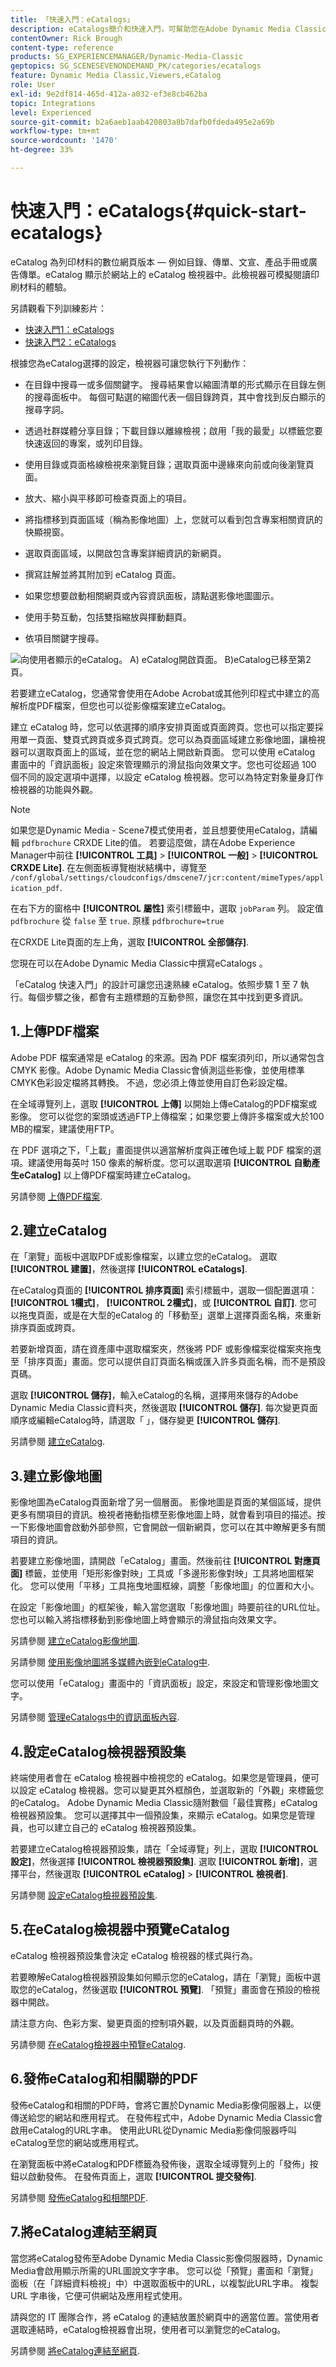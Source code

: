 ```yaml
---
title: 「快速入門：eCatalogs」
description: eCatalogs簡介和快速入門，可幫助您在Adobe Dynamic Media Classic中使用eCatalog技術快速上手並執行。
contentOwner: Rick Brough
content-type: reference
products: SG_EXPERIENCEMANAGER/Dynamic-Media-Classic
geptopics: SG_SCENESEVENONDEMAND_PK/categories/ecatalogs
feature: Dynamic Media Classic,Viewers,eCatalog
role: User
exl-id: 9e2df814-465d-412a-a032-ef3e8cb462ba
topic: Integrations
level: Experienced
source-git-commit: b2a6aeb1aab420803a8b7dafb0fdeda495e2a69b
workflow-type: tm+mt
source-wordcount: '1470'
ht-degree: 33%

---
```


# 快速入門：eCatalogs{#quick-start-ecatalogs}

eCatalog 為列印材料的數位網頁版本 — 例如目錄、傳單、文宣、產品手冊或廣告傳單。eCatalog 顯示於網站上的 eCatalog 檢視器中。此檢視器可模擬閱讀印刷材料的體驗。

另請觀看下列訓練影片：

* [快速入門1：eCatalogs](https://s7d5.scene7.com/s7viewers/html5/VideoViewer.html?videoserverurl=https://s7d5.scene7.com/is/content/&amp;emailurl=https://s7d5.scene7.com/s7/emailFriend&amp;serverUrl=https://s7d5.scene7.com/is/image/&amp;config=Scene7SharedAssets/Universal_HTML5_Video&amp;contenturl=https://s7d5.scene7.com/skins/&amp;asset=S7tutorials/561_Quick%20Start%20-%20Part%201_converted%20renamed_eCatalogs-AVS)
* [快速入門2：eCatalogs](https://s7d5.scene7.com/s7viewers/html5/VideoViewer.html?videoserverurl=https://s7d5.scene7.com/is/content/&amp;emailurl=https://s7d5.scene7.com/s7/emailFriend&amp;serverUrl=https://s7d5.scene7.com/is/image/&amp;config=Scene7SharedAssets/Universal_HTML5_Video&amp;contenturl=https://s7d5.scene7.com/skins/&amp;asset=S7tutorials/562_Quick%20Start%20-%20Part%202_converted%20renamed_eCatalogs-AVS)

根據您為eCatalog選擇的設定，檢視器可讓您執行下列動作：

* 在目錄中搜尋一或多個關鍵字。 搜尋結果會以縮圖清單的形式顯示在目錄左側的搜尋面板中。 每個可點選的縮圖代表一個目錄跨頁，其中會找到反白顯示的搜尋字詞。

* 透過社群媒體分享目錄；下載目錄以離線檢視；啟用「我的最愛」以標籤您要快速返回的專案，或列印目錄。
* 使用目錄或頁面格線檢視來瀏覽目錄；選取頁面中邊緣來向前或向後瀏覽頁面。
* 放大、縮小與平移即可檢查頁面上的項目。
* 將指標移到頁面區域（稱為影像地圖）上，您就可以看到包含專案相關資訊的快顯視窗。
* 選取頁面區域，以開啟包含專案詳細資訊的新網頁。
* 撰寫註解並將其附加到 eCatalog 頁面。
* 如果您想要啟動相關網頁或內容資訊面板，請點選影像地圖圖示。
* 使用手勢互動，包括雙指縮放與揮動翻頁。
* 依項目關鍵字搜尋。

![向使用者顯示的eCatalog。 A) eCatalog開啟頁面。 B)eCatalog已移至第2頁。](/help/using/assets/ec_cat_viewer_popup.png)

若要建立eCatalog，您通常會使用在Adobe Acrobat或其他列印程式中建立的高解析度PDF檔案，但您也可以從影像檔案建立eCatalog。

建立 eCatalog 時，您可以依選擇的順序安排頁面或頁面跨頁。您也可以指定要採用單一頁面、雙頁式跨頁或多頁式跨頁。您可以為頁面區域建立影像地圖，讓檢視器可以選取頁面上的區域，並在您的網站上開啟新頁面。 您可以使用 eCatalog 畫面中的「資訊面板」設定來管理顯示的滑鼠指向效果文字。您也可從超過 100 個不同的設定選項中選擇，以設定 eCatalog 檢視器。您可以為特定對象量身訂作檢視器的功能與外觀。

>[!NOTE]
>
>如果您是Dynamic Media - Scene7模式使用者，並且想要使用eCatalog，請編輯 `pdfbrochure` CRXDE Lite的值。 若要這麼做，請在Adobe Experience Manager中前往 **[!UICONTROL 工具]** > **[!UICONTROL 一般]** > **[!UICONTROL CRXDE Lite]**. 在左側面板導覽樹狀結構中，導覽至 `/conf/global/settings/cloudconfigs/dmscene7/jcr:content/mimeTypes/application_pdf`.
>
>在右下方的窗格中 **[!UICONTROL 屬性]** 索引標籤中，選取 `jobParam` 列。 設定值 `pdfbrochure` 從 `false` 至 `true`. 原樣 `pdfbrochure=true`
>
>在CRXDE Lite頁面的左上角，選取 **[!UICONTROL 全部儲存]**.
>
>您現在可以在Adobe Dynamic Media Classic中撰寫eCatalogs 。

「eCatalog 快速入門」的設計可讓您迅速熟練 eCatalog。依照步驟 1 至 7 執行。每個步驟之後，都會有主題標題的互動參照，讓您在其中找到更多資訊。

## 1.上傳PDF檔案

Adobe PDF 檔案通常是 eCatalog 的來源。因為 PDF 檔案須列印，所以通常包含 CMYK 影像。Adobe Dynamic Media Classic會偵測這些影像，並使用標準CMYK色彩設定檔將其轉換。 不過，您必須上傳並使用自訂色彩設定檔。

在全域導覽列上，選取 **[!UICONTROL 上傳]** 以開始上傳eCatalog的PDF檔案或影像。 您可以從您的案頭或透過FTP上傳檔案；如果您要上傳許多檔案或大於100 MB的檔案，建議使用FTP。

在 PDF 選項之下，「上載」畫面提供以適當解析度與正確色域上載 PDF 檔案的選項。建議使用每英吋 150 像素的解析度。您可以選取選項 **[!UICONTROL 自動產生eCatalog]** 以上傳PDF檔案時建立eCatalog。

另請參閱 [上傳PDF檔案](uploading-pdf-files.md#uploading_the_pdf_files).

## 2.建立eCatalog

在「瀏覽」面板中選取PDF或影像檔案，以建立您的eCatalog。 選取 **[!UICONTROL 建置]**，然後選擇 **[!UICONTROL eCatalogs]**.

在eCatalog頁面的 **[!UICONTROL 排序頁面]** 索引標籤中，選取一個配置選項： **[!UICONTROL 1欄式]**， **[!UICONTROL 2欄式]**，或 **[!UICONTROL 自訂]**. 您可以拖曳頁面，或是在大型的eCatalog 的「移動至」選單上選擇頁面名稱，來重新排序頁面或跨頁。

若要新增頁面，請在資產庫中選取檔案夾，然後將 PDF 或影像檔案從檔案夾拖曳至「排序頁面」畫面。您可以提供自訂頁面名稱或匯入許多頁面名稱，而不是預設頁碼。

選取 **[!UICONTROL 儲存]**，輸入eCatalog的名稱，選擇用來儲存的Adobe Dynamic Media Classic資料夾，然後選取 **[!UICONTROL 儲存]**. 每次變更頁面順序或編輯eCatalog時，請選取「 」，儲存變更 **[!UICONTROL 儲存]**.

另請參閱 [建立eCatalog](creating-ecatalog.md).

## 3.建立影像地圖

影像地圖為eCatalog頁面新增了另一個層面。 影像地圖是頁面的某個區域，提供更多有關項目的資訊。檢視者捲動指標至影像地圖上時，就會看到項目的描述。按一下影像地圖會啟動外部參照，它會開啟一個新網頁，您可以在其中瞭解更多有關項目的資訊。

若要建立影像地圖，請開啟「eCatalog」畫面。然後前往 **[!UICONTROL 對應頁面]** 標籤，並使用「矩形影像對映」工具或「多邊形影像對映」工具將地圖框架化。 您可以使用「平移」工具拖曳地圖框線，調整「影像地圖」的位置和大小。

在設定「影像地圖」的框架後，輸入當您選取「影像地圖」時要前往的URL位址。 您也可以輸入將指標移動到影像地圖上時會顯示的滑鼠指向效果文字。

另請參閱 [建立eCatalog影像地圖](creating-ecatalog-image-maps.md#creating-ecatalog-image-maps).

另請參閱 [使用影像地圖將多媒體內嵌到eCatalog中](creating-ecatalog-image-maps.md#embedding-rich-media-in-an-ecatalog).

您可以使用「eCatalog」畫面中的「資訊面板」設定，來設定和管理影像地圖文字。

另請參閱 [管理eCatalogs中的資訊面板內容](/help/using/info-panel-content-ecatalog.md).

## 4.設定eCatalog檢視器預設集

終端使用者會在 eCatalog 檢視器中檢視您的 eCatalog。如果您是管理員，便可以設定 eCatalog 檢視器。您可以變更其外框顏色，並選取新的「外觀」來標籤您的eCatalog。 Adobe Dynamic Media Classic隨附數個「最佳實務」eCatalog檢視器預設集。 您可以選擇其中一個預設集，來顯示 eCatalog。如果您是管理員，也可以建立自己的 eCatalog 檢視器預設集。

若要建立eCatalog檢視器預設集，請在「全域導覽」列上，選取 **[!UICONTROL 設定]**，然後選擇 **[!UICONTROL 檢視器預設集]**. 選取 **[!UICONTROL 新增]**，選擇平台，然後選取 **[!UICONTROL eCatalog]** > **[!UICONTROL 檢視者]**.

另請參閱 [設定eCatalog檢視器預設集](setting-ecatalog-viewer-presets.md#setting-up-ecatalog-viewer-presets).

## 5.在eCatalog檢視器中預覽eCatalog

eCatalog 檢視器預設集會決定 eCatalog 檢視器的樣式與行為。

若要瞭解eCatalog檢視器預設集如何顯示您的eCatalog，請在「瀏覽」面板中選取您的eCatalog，然後選取 **[!UICONTROL 預覽]**. 「預覽」畫面會在預設的檢視器中開啟。

請注意方向、色彩方案、變更頁面的控制項外觀，以及頁面翻頁時的外觀。

另請參閱 [在eCatalog檢視器中預覽eCatalog](previewing-ecatalogs-ecatalog-viewer.md#previewing-ecatalogs-in-the-ecatalog-viewer).

## 6.發佈eCatalog和相關聯的PDF

發佈eCatalog和相關的PDF時，會將它置於Dynamic Media影像伺服器上，以便傳送給您的網站和應用程式。 在發佈程式中，Adobe Dynamic Media Classic會啟用eCatalog的URL字串。 使用此URL從Dynamic Media影像伺服器呼叫eCatalog至您的網站或應用程式。

在瀏覽面板中將eCatalog和PDF標籤為發佈後，選取全域導覽列上的「發佈」按鈕以啟動發佈。 在發佈頁面上，選取 **[!UICONTROL 提交發佈]**.

另請參閱 [發佈eCatalog和相關PDF](publishing-ecatalogs-associated-pdfs.md#publishing-ecatalogs-and-associated-pdfs).

## 7.將eCatalog連結至網頁

當您將eCatalog發佈至Adobe Dynamic Media Classic影像伺服器時，Dynamic Media會啟用顯示所需的URL圖說文字字串。 您可以從「預覽」畫面和「瀏覽」面板（在「詳細資料檢視」中）中選取面板中的URL，以複製此URL字串。 複製 URL 字串後，它便可供網站及應用程式使用。

請與您的 IT 團隊合作，將 eCatalog 的連結放置於網頁中的適當位置。當使用者選取連結時，eCatalog檢視器會出現，使用者可以瀏覽您的eCatalog。

另請參閱 [將eCatalog連結至網頁](linking-ecatalog-web-page.md#linking-an-ecatalog-to-a-web-page).
